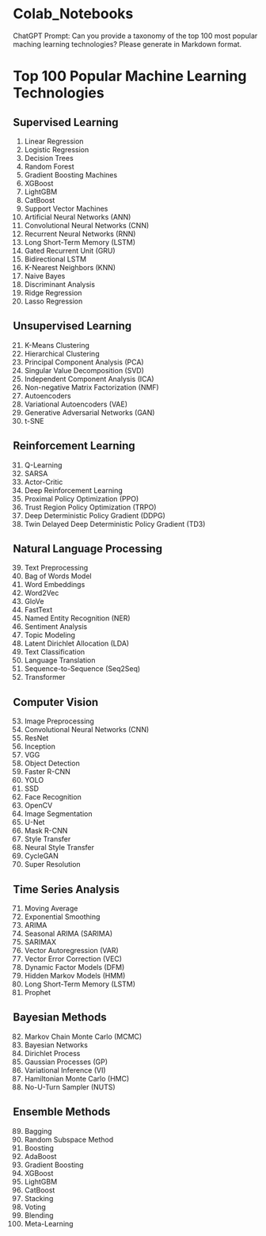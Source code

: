 # Colab_Notebooks

ChatGPT Prompt: Can you provide a taxonomy of the top 100 most popular maching learning technologies? Please generate in Markdown format.

# Top 100 Popular Machine Learning Technologies

## Supervised Learning

1. Linear Regression
2. Logistic Regression
3. Decision Trees
4. Random Forest
5. Gradient Boosting Machines
6. XGBoost
7. LightGBM
8. CatBoost
9. Support Vector Machines
10. Artificial Neural Networks (ANN)
11. Convolutional Neural Networks (CNN)
12. Recurrent Neural Networks (RNN)
13. Long Short-Term Memory (LSTM)
14. Gated Recurrent Unit (GRU)
15. Bidirectional LSTM
16. K-Nearest Neighbors (KNN)
17. Naive Bayes
18. Discriminant Analysis
19. Ridge Regression
20. Lasso Regression

## Unsupervised Learning

21. K-Means Clustering
22. Hierarchical Clustering
23. Principal Component Analysis (PCA)
24. Singular Value Decomposition (SVD)
25. Independent Component Analysis (ICA)
26. Non-negative Matrix Factorization (NMF)
27. Autoencoders
28. Variational Autoencoders (VAE)
29. Generative Adversarial Networks (GAN)
30. t-SNE

## Reinforcement Learning

31. Q-Learning
32. SARSA
33. Actor-Critic
34. Deep Reinforcement Learning
35. Proximal Policy Optimization (PPO)
36. Trust Region Policy Optimization (TRPO)
37. Deep Deterministic Policy Gradient (DDPG)
38. Twin Delayed Deep Deterministic Policy Gradient (TD3)

## Natural Language Processing

39. Text Preprocessing
40. Bag of Words Model
41. Word Embeddings
42. Word2Vec
43. GloVe
44. FastText
45. Named Entity Recognition (NER)
46. Sentiment Analysis
47. Topic Modeling
48. Latent Dirichlet Allocation (LDA)
49. Text Classification
50. Language Translation
51. Sequence-to-Sequence (Seq2Seq)
52. Transformer

## Computer Vision

53. Image Preprocessing
54. Convolutional Neural Networks (CNN)
55. ResNet
56. Inception
57. VGG
58. Object Detection
59. Faster R-CNN
60. YOLO
61. SSD
62. Face Recognition
63. OpenCV
64. Image Segmentation
65. U-Net
66. Mask R-CNN
67. Style Transfer
68. Neural Style Transfer
69. CycleGAN
70. Super Resolution

## Time Series Analysis

71. Moving Average
72. Exponential Smoothing
73. ARIMA
74. Seasonal ARIMA (SARIMA)
75. SARIMAX
76. Vector Autoregression (VAR)
77. Vector Error Correction (VEC)
78. Dynamic Factor Models (DFM)
79. Hidden Markov Models (HMM)
80. Long Short-Term Memory (LSTM)
81. Prophet

## Bayesian Methods

82. Markov Chain Monte Carlo (MCMC)
83. Bayesian Networks
84. Dirichlet Process
85. Gaussian Processes (GP)
86. Variational Inference (VI)
87. Hamiltonian Monte Carlo (HMC)
88. No-U-Turn Sampler (NUTS)

## Ensemble Methods

89. Bagging
90. Random Subspace Method
91. Boosting
92. AdaBoost
93. Gradient Boosting
94. XGBoost
95. LightGBM
96. CatBoost
97. Stacking
98. Voting
99. Blending
100. Meta-Learning
